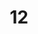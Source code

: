 ---
title: "12"
imageurl: "https://imgs1.thamizhnation.org/assets/12.webp"
dwnurl: "https://imgs1.thamizhnation.org/img/12.jpg"
tags: ['thalaivar']
---